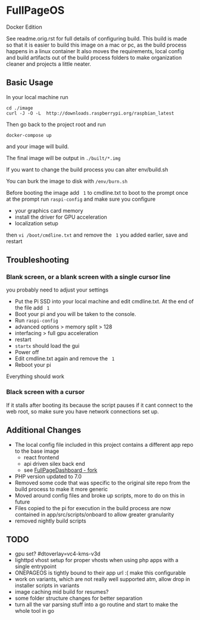 FullPageOS
==========
Docker Edition

See readme.orig.rst for full details of configuring build.
This build is made so that it is easier to build this image on a mac or pc, as the build process happens in a linux container
It also moves the requirements, local config and build artifacts out of the build process folders to make organization cleaner
and projects a little neater.

## Basic Usage

In your local machine run
```
cd ./image
curl -J -O -L  http://downloads.raspberrypi.org/raspbian_latest
```
Then go back to the project root and run
```
docker-compose up
```
and your image will build.

The final image will be output in `./built/*.img`

If you want to change the build process you can alter env/build.sh

You can burk the image to disk with `/env/burn.sh`

Before booting the image add ` 1` to cmdline.txt to boot to the prompt
once at the prompt run `raspi-config` and make sure you configure

- your graphics card memory
- install the driver for GPU acceleration
- localization setup

then `vi /boot/cmdline.txt` and remove the ` 1` you added earlier, save and restart

## Troubleshooting

### Blank screen, or a blank screen with a single cursor line
you probably need to adjust your settings
- Put the Pi SSD into your local machine and edit cmdline.txt. At the end of the file add ` 1`
- Boot your pi and you will be taken to the console.
- Run `raspi-config`
- advanced options > memory split > 128
- interfacing > full gpu acceleration
- restart
- `startx` should load the gui
- Power off
- Edit cmdline.txt again and remove the ` 1`
- Reboot your pi

Everything should work

### Black screen with a cursor

If it stalls after booting its because the script pauses if it cant connect to the web root,
so make sure you have network connections set up.


## Additional Changes

- The local config file included in this project contains a different app repo to the base image
    - react frontend
    - api driven silex back end
    - see [FullPageDashboard - fork](https://github.com/twhiston/FullPageDashboard/tree/rewrite)
- PHP version updated to 7.0
- Removed some code that was specific to the original site repo from the build process to make it more generic
- Moved around config files and broke up scripts, more to do on this in future
- Files copied to the pi for execution in the build process are now contained in app/src/scripts/onboard to allow greater granularity
- removed nightly build scripts

## TODO

- gpu set? #dtoverlay=vc4-kms-v3d
- lighttpd vhost setup for proper vhosts when using php apps with a single entrypoint
- ONEPAGEOS is tightly bound to their app url :( make this configurable
- work on variants, which are not really well supported atm, allow drop in installer scripts in variants
- image caching mid build for resumes?
- some folder structure changes for better separation
- turn all the var parsing stuff into a go routine and start to make the whole tool in go
